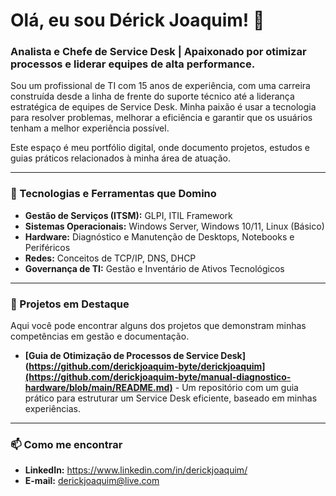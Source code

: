 # Olá, eu sou Dérick Joaquim! 👋

### Analista e Chefe de Service Desk | Apaixonado por otimizar processos e liderar equipes de alta performance.

Sou um profissional de TI com 15 anos de experiência, com uma carreira construída desde a linha de frente do suporte técnico até a liderança estratégica de equipes de Service Desk. Minha paixão é usar a tecnologia para resolver problemas, melhorar a eficiência e garantir que os usuários tenham a melhor experiência possível.

Este espaço é meu portfólio digital, onde documento projetos, estudos e guias práticos relacionados à minha área de atuação.

---

### 🔧 Tecnologias e Ferramentas que Domino

*   **Gestão de Serviços (ITSM):** GLPI, ITIL Framework
*   **Sistemas Operacionais:** Windows Server, Windows 10/11, Linux (Básico)
*   **Hardware:** Diagnóstico e Manutenção de Desktops, Notebooks e Periféricos
*   **Redes:** Conceitos de TCP/IP, DNS, DHCP
*   **Governança de TI:** Gestão e Inventário de Ativos Tecnológicos

---

### 📂 Projetos em Destaque

Aqui você pode encontrar alguns dos projetos que demonstram minhas competências em gestão e documentação.

*   **[Guia de Otimização de Processos de Service Desk](https://github.com/derickjoaquim-byte/derickjoaquim](https://github.com/derickjoaquim-byte/manual-diagnostico-hardware/blob/main/README.md)** - Um repositório com um guia prático para estruturar um Service Desk eficiente, baseado em minhas experiências.

---

### 📫 Como me encontrar

*   **LinkedIn:** https://www.linkedin.com/in/derickjoaquim/
*   **E-mail:** derickjoaquim@live.com

